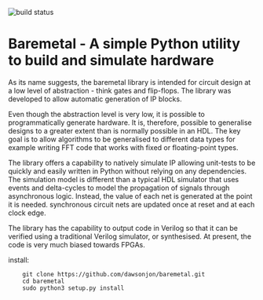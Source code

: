 ![build status](https://travis-ci.org/dawsonjon/baremetal.svg?branch=master)

# Baremetal - A simple Python utility to build and simulate hardware

As its name suggests, the baremetal library is intended for circuit design at
a low level of abstraction - think gates and flip-flops. The library was
developed to allow automatic generation of IP blocks.

Even though the abstraction level is very low, it is possible to programmatically generate hardware. It is, therefore, possible to generalise designs to a greater extent than is normally possible in an HDL. The key goal is to allow algorithms to be generalised to different data types for example writing FFT code that works with fixed or floating-point types.

The library offers a capability to natively simulate IP allowing unit-tests
to be quickly and easily written in Python without relying on any dependencies.
The simulation model is different than a typical HDL simulator that uses events
and delta-cycles to model the propagation of signals through asynchronous logic.
Instead, the value of each net is generated at the point it is needed.
synchronous circuit nets are updated once at reset and at each clock edge. 

The library has the capability to output code in Verilog so that it can be
verified using a traditional Verilog simulator, or synthesised. At present, 
the code is very much biased towards FPGAs.

install:

```
	git clone https://github.com/dawsonjon/baremetal.git
	cd baremetal
	sudo python3 setup.py install
```

